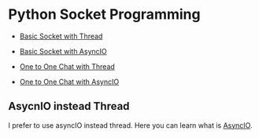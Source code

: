 # Python Socket Programming

- [Basic Socket with Thread](./basic_socket_with_thread/README.md)

- [Basic Socket with AsyncIO](./basic_socket_with_asyncio/README.md)
- [One to One Chat with Thread](./one_to_one_socket_with_thread/README.md)

- [One to One Chat with AsyncIO](./one_to_one_socket_with_asyncio/README.md)

## AsycnIO instead Thread 
I prefer to use asyncIO instead thread. Here you can learn what is [AsyncIO](https://furkanozkaya.com/software-languages/asyncio-nedir-nasil-kullanilir/).
